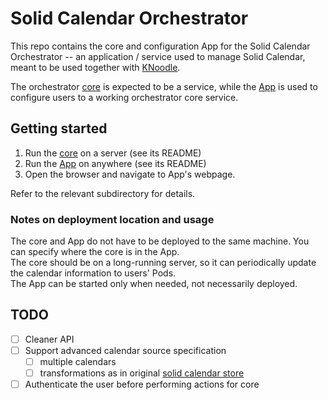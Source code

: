 # Solid Calendar Orchestrator

This repo contains the core and configuration App for the Solid Calendar Orchestrator -- an application / service used to manage Solid Calendar, meant to be used together with [KNoodle](https://github.com/OxfordHCC/knoodle).

The orchestrator [core](core) is expected to be a service, while the [App](app) is used to configure users to a working orchestrator core service.

## Getting started

1. Run the [core](core) on a server (see its README)
2. Run the [App](app) on anywhere (see its README)
3. Open the browser and navigate to App's webpage.

Refer to the relevant subdirectory for details.

### Notes on deployment location and usage

The core and App do not have to be deployed to the same machine. You can specify where the core is in the App.  
The core should be on a long-running server, so it can periodically update the calendar information to users' Pods.  
The App can be started only when needed, not necessarily deployed. 


## TODO

- [ ] Cleaner API
- [ ] Support advanced calendar source specification
  - [ ] multiple calendars
  - [ ] transformations as in original [solid calendar store](https://github.com/KNowledgeOnWebScale/solid-calendar-store)
- [ ] Authenticate the user before performing actions for core